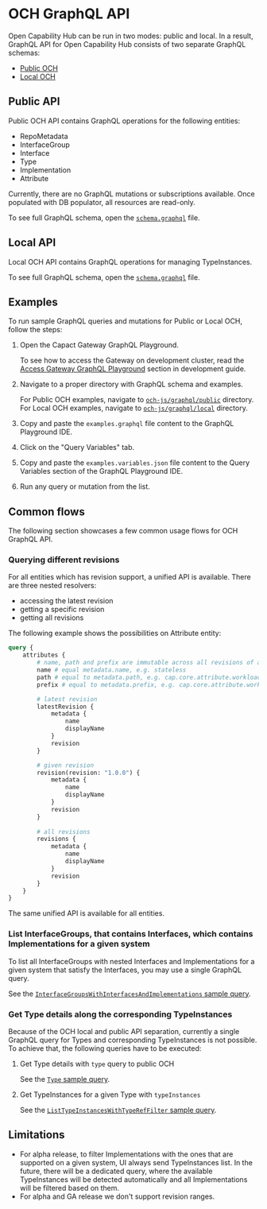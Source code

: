 # OCH GraphQL API

Open Capability Hub can be run in two modes: public and local. In a result, GraphQL API for Open Capability Hub consists of two separate GraphQL schemas:
- [Public OCH](https://github.com/capactio/capact/tree/main/och-js/graphql/public/schema.graphql)
- [Local OCH](https://github.com/capactio/capact/tree/main/och-js/graphql/local/schema.graphql)

## Public API

Public OCH API contains GraphQL operations for the following entities:
- RepoMetadata
- InterfaceGroup
- Interface
- Type
- Implementation
- Attribute

Currently, there are no GraphQL mutations or subscriptions available. Once populated with DB populator, all resources are read-only.

To see full GraphQL schema, open the [`schema.graphql`](https://github.com/capactio/capact/tree/main/och-js/graphql/public/schema.graphql) file.
 
## Local API

Local OCH API contains GraphQL operations for managing TypeInstances.

To see full GraphQL schema, open the [`schema.graphql`](https://github.com/capactio/capact/tree/main/och-js/graphql/local/schema.graphql) file.

## Examples

To run sample GraphQL queries and mutations for Public or Local OCH, follow the steps:

1. Open the Capact Gateway GraphQL Playground.

   To see how to access the Gateway on development cluster, read the [Access Gateway GraphQL Playground](../development/development-guide.md#access-gateway-graphql-playground) section in development guide.

1. Navigate to a proper directory with GraphQL schema and examples.
   
   For Public OCH examples, navigate to [`och-js/graphql/public`](https://github.com/capactio/capact/tree/main/och-js/graphql/public) directory.
   For Local OCH examples, navigate to [`och-js/graphql/local`](https://github.com/capactio/capact/tree/main/och-js/graphql/local) directory.

2. Copy and paste the `examples.graphql` file content to the GraphQL Playground IDE.
3. Click on the "Query Variables" tab.
4. Copy and paste the `examples.variables.json` file content to the Query Variables section of the GraphQL Playground IDE.
5. Run any query or mutation from the list.

## Common flows

The following section showcases a few common usage flows for OCH GraphQL API.

### Querying different revisions

For all entities which has revision support, a unified API is available.
There are three nested resolvers:
- accessing the latest revision
- getting a specific revision
- getting all revisions

The following example shows the possibilities on Attribute entity:

```graphql
query {
    attributes {
        # name, path and prefix are immutable across all revisions of a given node.
        name # equal metadata.name, e.g. stateless
        path # equal to metadata.path, e.g. cap.core.attribute.workload.stateless
        prefix # equal to metadata.prefix, e.g. cap.core.attribute.workload

        # latest revision
        latestRevision {
            metadata {
                name
                displayName
            }
            revision
        }

        # given revision
        revision(revision: "1.0.0") {
            metadata {
                name
                displayName
            }
            revision
        }
        
        # all revisions
        revisions {
            metadata {
                name
                displayName
            }
            revision
        }
    }
}
```

The same unified API is available for all entities.

### List InterfaceGroups, that contains Interfaces, which contains Implementations for a given system 

To list all InterfaceGroups with nested Interfaces and Implementations for a given system that satisfy the Interfaces, you may use a single GraphQL query.

See the [`InterfaceGroupsWithInterfacesAndImplementations` sample query](https://github.com/capactio/capact/tree/main/och-js/graphql/public/examples.graphql).

### Get Type details along the corresponding TypeInstances

Because of the OCH local and public API separation, currently a single GraphQL query for Types and corresponding TypeInstances is not possible.
To achieve that, the following queries have to be executed: 

1. Get Type details with `type` query to public OCH

   See the [`Type` sample query](https://github.com/capactio/capact/tree/main/och-js/graphql/public/examples.graphql).
   
1. Get TypeInstances for a given Type with `typeInstances`

   See the [`ListTypeInstancesWithTypeRefFilter` sample query](https://github.com/capactio/capact/tree/main/och-js/graphql/local/examples.graphql).

## Limitations

- For alpha release, to filter Implementations with the ones that are supported on a given system, UI always send TypeInstances list. In the future, there will be a dedicated query, where the available TypeInstances will be detected automatically and all Implementations will be filtered based on them.
- For alpha and GA release we don't support revision ranges.
